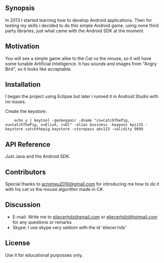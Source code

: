 ## Synopsis

In 2013 I started learning how to develop Android applications. Then for testing my skills i decided to do this simple Android game, using none third party libraries, just what came with the Android SDK at the moment.

## Motivation

You will see a simple game alike to the Cat vs the mouse, so it will have some tunable Artificial Intelligence. It has sounds and images from "Angry Bird", so it looks like acceptable.

## Installation

I began the project using Eclipse but later i runned it in Android Studio with no issues.

Create the keystore:

~~~
    echo y | keytool -genkeypair -dname "cn=CatchThePig, ou=CatchThePig, o=EliuX, c=EC" -alias business -keypass kpi135 -keystore catchthepig.keystore -storepass abc123 -validity 9999
~~~


## API Reference

Just Java and the Android SDK.

## Contributors

Special thanks to acromeu2010@gmail.com for introducing me how to do it with his cat vs the mouse algorithm made in C#.


## Discussion

 - E-mail: Write me to eliecerhdz@gmail.com or eliecerhdz@hotmail.com for any questions or remarks 
 - Skype: I use skype very seldom with the id 'eliecer.hdz'

## License

Use it for educational purposses only.

